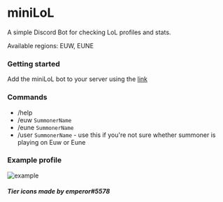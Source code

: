 # miniLoL 
A simple Discord Bot for checking LoL profiles and stats.

Available regions: EUW, EUNE


### Getting started
Add the miniLoL bot to your server using the [link](https://discord.com/api/oauth2/authorize?client_id=952618090833793034&permissions=397284699200&scope=bot%20applications.commands)

### Commands

- /help
- /euw `SummonerName`
- /eune `SummonerName`
- /user `SummonerName` - use this if you're not sure whether summoner is playing on Euw or Eune

### Example profile

![example](https://cdn.discordapp.com/attachments/1012378397831331850/1012381155288436778/unknown.png)

##### Tier icons made by emperor#5578